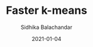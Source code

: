 ---
layout: post
title: "Faster k-means"
date:  2021-01-04
author: "Sidhika Balachandar"
presenter: "Sidhika Balachandar"
categories: [data structures, algorithms]
papers:
- name: "Scalable K-Means by ranked retrieval"
  link: "https://research.google/pubs/pub42853/"
---